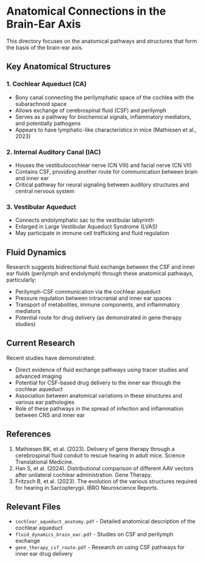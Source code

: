 # Anatomical Connections in the Brain-Ear Axis

This directory focuses on the anatomical pathways and structures that form the basis of the brain-ear axis.

## Key Anatomical Structures

### 1. Cochlear Aqueduct (CA)
- Bony canal connecting the perilymphatic space of the cochlea with the subarachnoid space
- Allows exchange of cerebrospinal fluid (CSF) and perilymph
- Serves as a pathway for biochemical signals, inflammatory mediators, and potentially pathogens
- Appears to have lymphatic-like characteristics in mice (Mathiesen et al., 2023)

### 2. Internal Auditory Canal (IAC)
- Houses the vestibulocochlear nerve (CN VIII) and facial nerve (CN VII)
- Contains CSF, providing another route for communication between brain and inner ear
- Critical pathway for neural signaling between auditory structures and central nervous system

### 3. Vestibular Aqueduct
- Connects endolymphatic sac to the vestibular labyrinth
- Enlarged in Large Vestibular Aqueduct Syndrome (LVAS)
- May participate in immune cell trafficking and fluid regulation

## Fluid Dynamics

Research suggests bidirectional fluid exchange between the CSF and inner ear fluids (perilymph and endolymph) through these anatomical pathways, particularly:

- Perilymph-CSF communication via the cochlear aqueduct
- Pressure regulation between intracranial and inner ear spaces
- Transport of metabolites, immune components, and inflammatory mediators
- Potential route for drug delivery (as demonstrated in gene therapy studies)

## Current Research

Recent studies have demonstrated:
- Direct evidence of fluid exchange pathways using tracer studies and advanced imaging
- Potential for CSF-based drug delivery to the inner ear through the cochlear aqueduct
- Association between anatomical variations in these structures and various ear pathologies
- Role of these pathways in the spread of infection and inflammation between CNS and inner ear

## References

1. Mathiesen BK, et al. (2023). Delivery of gene therapy through a cerebrospinal fluid conduit to rescue hearing in adult mice. Science Translational Medicine.
2. Han S, et al. (2024). Distributional comparison of different AAV vectors after unilateral cochlear administration. Gene Therapy.
3. Fritzsch B, et al. (2023). The evolution of the various structures required for hearing in Sarcopterygii. IBRO Neuroscience Reports.

## Relevant Files

- `cochlear_aqueduct_anatomy.pdf` - Detailed anatomical description of the cochlear aqueduct
- `fluid_dynamics_brain_ear.pdf` - Studies on CSF and perilymph exchange
- `gene_therapy_csf_route.pdf` - Research on using CSF pathways for inner ear drug delivery

